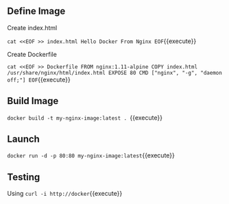 
## Define  Image

Create index.html

`cat <<EOF >> index.html
Hello Docker From Nginx
EOF`{{execute}}

Create Dockerfile

`cat <<EOF >> Dockerfile
FROM nginx:1.11-alpine
COPY index.html /usr/share/nginx/html/index.html
EXPOSE 80
CMD ["nginx", "-g", "daemon off;"]
EOF`{{execute}}



##  Build Image

`docker build -t my-nginx-image:latest . `{{execute}}

## Launch
`docker run -d -p 80:80 my-nginx-image:latest`{{execute}}

## Testing

Using `curl -i http://docker`{{execute}} 


